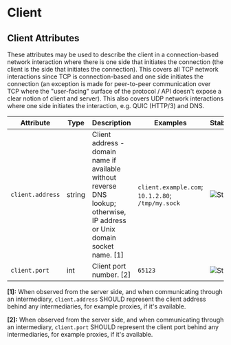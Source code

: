 <!--- Hugo front matter used to generate the website version of this page:
--->

<!-- NOTE: THIS FILE IS AUTOGENERATED. DO NOT EDIT BY HAND. -->
<!-- see templates/registry/markdown/attribute_namespace.md.j2 -->

# Client

## Client Attributes

These attributes may be used to describe the client in a connection-based network interaction where there is one side that initiates the connection (the client is the side that initiates the connection). This covers all TCP network interactions since TCP is connection-based and one side initiates the connection (an exception is made for peer-to-peer communication over TCP where the "user-facing" surface of the protocol / API doesn't expose a clear notion of client and server). This also covers UDP network interactions where one side initiates the interaction, e.g. QUIC (HTTP/3) and DNS.

| Attribute        | Type   | Description                                                                                                                 | Examples                                          | Stability                                                  |
| ---------------- | ------ | --------------------------------------------------------------------------------------------------------------------------- | ------------------------------------------------- | ---------------------------------------------------------- |
| `client.address` | string | Client address - domain name if available without reverse DNS lookup; otherwise, IP address or Unix domain socket name. [1] | `client.example.com`; `10.1.2.80`; `/tmp/my.sock` | ![Stable](https://img.shields.io/badge/-stable-lightgreen) |
| `client.port`    | int    | Client port number. [2]                                                                                                     | `65123`                                           | ![Stable](https://img.shields.io/badge/-stable-lightgreen) |

**[1]:** When observed from the server side, and when communicating through an intermediary, `client.address` SHOULD represent the client address behind any intermediaries, for example proxies, if it's available.

**[2]:** When observed from the server side, and when communicating through an intermediary, `client.port` SHOULD represent the client port behind any intermediaries, for example proxies, if it's available.
